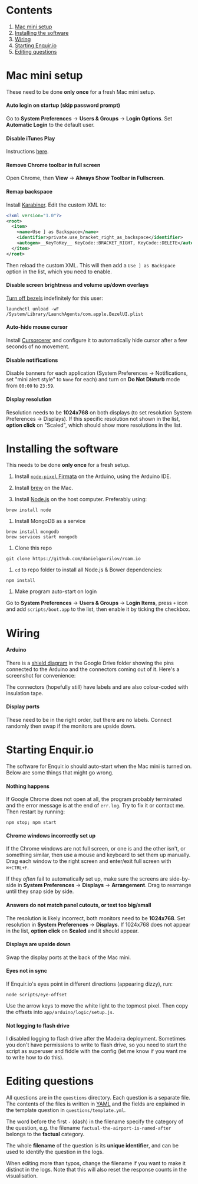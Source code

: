 Contents
========

1. [Mac mini setup](#mac-mini-setup)
2. [Installing the software](#installing-the-software)
3. [Wiring](#wiring)
4. [Starting Enquir.io](#starting-enquirio)
5. [Editing questions](#editing-questions)



Mac mini setup
==============

These need to be done **only once** for a fresh Mac mini setup.

#### Auto login on startup (skip password prompt)

Go to **System Preferences** → **Users & Groups** → **Login Options**. Set **Automatic Login** to the default user.

#### Disable iTunes Play

Instructions [here](http://www.thebitguru.com/projects/iTunesPatch).

#### Remove Chrome toolbar in full screen

Open Chrome, then **View** → **Always Show Toolbar in Fullscreen**.

#### Remap backspace

Install [Karabiner](https://pqrs.org/osx/karabiner/). Edit the custom XML to:

```xml
<?xml version="1.0"?>
<root>
  <item>
    <name>Use ] as Backspace</name>
    <identifier>private.use_bracket_right_as_backspace</identifier>
    <autogen>__KeyToKey__ KeyCode::BRACKET_RIGHT, KeyCode::DELETE</autogen>
  </item>
</root>
```

Then reload the custom XML. This will then add a `Use ] as Backspace` option in the list, which you need to enable.

#### Disable screen brightness and volume up/down overlays

[Turn off bezels](http://apple.stackexchange.com/a/212694) indefinitely for this user:

```
launchctl unload -wF /System/Library/LaunchAgents/com.apple.BezelUI.plist
```

#### Auto-hide mouse cursor

Install [Cursorcerer](http://doomlaser.com/cursorcerer-hide-your-cursor-at-will/) and configure it to automatically hide cursor after a few seconds of no movement.

#### Disable notifications

Disable banners for each application (System Preferences → Notifications, set "mini alert style" to `None` for each) and turn on **Do Not Disturb** mode from `00:00` to `23:59`.

#### Display resolution

Resolution needs to be **1024x768** on both displays (to set resolution System Preferences → Displays). If this specific resolution not shown in the list, **option click** on "Scaled", which should show more resolutions in the list.



Installing the software
=======================

This needs to be done **only once** for a fresh setup.

1. Install [`node-pixel` Firmata](https://github.com/ajfisher/node-pixel/blob/master/firmware/build/node_pixel_firmata/node_pixel_firmata.ino) on the Arduino, using the Arduino IDE.

1. Install [brew](http://brew.sh) on the Mac.

1. Install [Node.js](https://nodejs.org) on the host computer. Preferably using:

  ```
  brew install node
  ```

1. Install MongoDB as a service

  ```
  brew install mongodb
  brew services start mongodb
  ```

1. Clone this repo

  ```
  git clone https://github.com/danielgavrilov/roam.io
  ```

1. `cd` to repo folder to install all Node.js & Bower dependencies:

  ```
  npm install
  ```

1. Make program auto-start on login

  Go to **System Preferences** → **Users & Groups** → **Login Items**, press `+` icon and add `scripts/boot.app` to the list, then enable it by ticking the checkbox.



Wiring
======

#### Arduino

There is a [shield diagram](https://docs.google.com/spreadsheets/d/1edrtmq1ul43iYVfsFOV3o18ER8bILbH1SxsYPFVHQ8U/) in the Google Drive folder showing the pins connected to the Arduino and the connectors coming out of it. Here's a screenshot for convenience:

The connectors (hopefully still) have labels and are also colour-coded with insulation tape.

#### Display ports

These need to be in the right order, but there are no labels. Connect randomly then swap if the monitors are upside down.



Starting Enquir.io
==================

The software for Enquir.io should auto-start when the Mac mini is turned on. Below are some things that might go wrong.

#### Nothing happens

If Google Chrome does not open at all, the program probably terminated and the error message is at the end of `err.log`. Try to fix it or contact me. Then restart by running:

```
npm stop; npm start
```

#### Chrome windows incorrectly set up

If the Chrome windows are not full screen, or one is and the other isn't, or something similar, then use a mouse and keyboard to set them up manually. Drag each window to the right screen and enter/exit full screen with `⌘+CTRL+F`.

If they _often_ fail to automatically set up, make sure the screens are side-by-side in **System Preferences** → **Displays** → **Arrangement**. Drag to rearrange until they snap side by side.

#### Answers do not match panel cutouts, or text too big/small

The resolution is likely incorrect, both monitors need to be **1024x768**. Set resolution in **System Preferences** → **Displays**. If 1024x768 does not appear in the list, **option click** on **Scaled** and it should appear.

#### Displays are upside down

Swap the display ports at the back of the Mac mini.

#### Eyes not in sync

If Enquir.io's eyes point in different directions (appearing dizzy), run:

```
node scripts/eye-offset
```

Use the arrow keys to move the white light to the topmost pixel. Then copy the offsets into `app/arduino/logic/setup.js`.

#### Not logging to flash drive

I disabled logging to flash drive after the Madeira deployment. Sometimes you don't have permissions to write to flash drive, so you need to start the script as superuser and fiddle with the config (let me know if you want me to write how to do this).



Editing questions
=================

All questions are in the `questions` directory. Each question is a separate file. The contents of the files is written in [YAML](https://en.wikipedia.org/wiki/YAML#Basic_components) and the fields are explained in the template question in `questions/template.yml`.

The word before the first `-` (dash) in the filename specify the category of the question, e.g. the filename `factual-the-airport-is-named-after` belongs to the **factual** category.

The whole **filename** of the question is its **unique identifier**, and can be used to identify the question in the logs.

When editing more than typos, change the filename if you want to make it distinct in the logs. Note that this will also reset the response counts in the visualisation.
